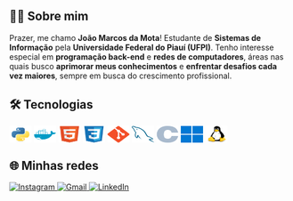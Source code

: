 <!--
**jmarcosmotas/jmarcosmotas** is a ✨ _special_ ✨ repository because its `README.md` (this file) appears on your GitHub profile.

Here are some ideas to get you started:

- 🔭 I’m currently working on ...
- 🌱 I’m currently learning ...
- 👯 I’m looking to collaborate on ...
- 🤔 I’m looking for help with ...
- 💬 Ask me about ...
- 📫 How to reach me: ...
- 😄 Pronouns: ...
- ⚡ Fun fact: ...
-->

## 👨‍💻 Sobre mim

Prazer, me chamo **João Marcos da Mota**! Estudante de **Sistemas de Informação** pela **Universidade Federal do Piauí (UFPI)**. Tenho interesse especial em **programação back-end** e **redes de computadores**, áreas nas quais busco **aprimorar meus conhecimentos** e **enfrentar desafios cada vez maiores**, sempre em busca do crescimento profissional.

## 🛠️ Tecnologias

<div style="display: inline_block">
    <img align="center" alt="Python" height="30" width="40" src="https://raw.githubusercontent.com/devicons/devicon/master/icons/python/python-original.svg">
    <img align="center" alt="JavaScript" height="30" width="40" src="https://raw.githubusercontent.com/devicons/devicon/master/icons/docker/docker-plain.svg">
    <img align="center" alt="HTML5" height="30" width="40" src="https://raw.githubusercontent.com/devicons/devicon/master/icons/html5/html5-original.svg">
    <img align="center" alt="CSS3" height="30" width="40" src="https://raw.githubusercontent.com/devicons/devicon/master/icons/css3/css3-original.svg">
    <img align="center" alt="CSS3" height="30" width="40" src="https://raw.githubusercontent.com/devicons/devicon/master/icons/git/git-original.svg">
    <img align="center" alt="CSS3" height="30" width="40" src="https://raw.githubusercontent.com/devicons/devicon/master/icons/mysql/mysql-original.svg">
    <img align="center" alt="CSS3" height="30" width="40" src="https://raw.githubusercontent.com/devicons/devicon/master/icons/c/c-original.svg">
    <img align="center" alt="CSS3" height="30" width="40" src="https://raw.githubusercontent.com/devicons/devicon/master/icons/windows11/windows11-original.svg">
    <img align="center" alt="CSS3" height="30" width="40" src="https://raw.githubusercontent.com/devicons/devicon/master/icons/linux/linux-original.svg">
</div>

## 🌐 Minhas redes

<div> 
    <a href="https://www.instagram.com/jmarcosmotas/" target="_blank">
    <img src="https://img.shields.io/badge/Instagram-E4405F?style=for-the-badge&logo=instagram&logoColor=white" alt="Instagram">
    </a>
    <a href="mailto:joaomarcos0416@gmail.com" target="_blank">
    <img src="https://img.shields.io/badge/Gmail-D14836?style=for-the-badge&logo=gmail&logoColor=white" alt="Gmail">
    </a>
    <a href="https://www.linkedin.com/in/jmarcosmotas/" target="_blank">
    <img src="https://img.shields.io/badge/LinkedIn-0077B5?style=for-the-badge&logo=linkedin&logoColor=white" alt="LinkedIn">
    </a>
    
</div>
